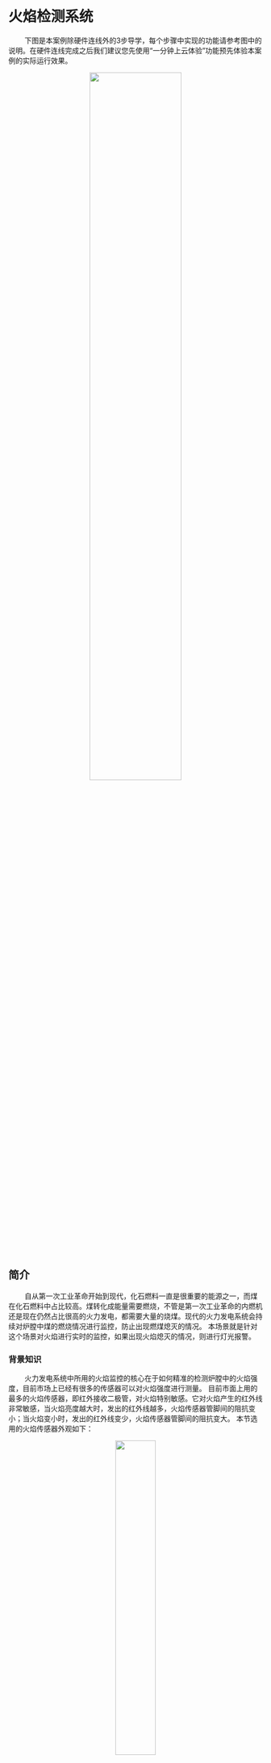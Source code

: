 # 火焰检测系统
&emsp;&emsp;
下图是本案例除硬件连线外的3步导学，每个步骤中实现的功能请参考图中的说明。在硬件连线完成之后我们建议您先使用“一分钟上云体验”功能预先体验本案例的实际运行效果。
<div align="center">
<img src=./../../../images/4_fire_detector_步骤概述.jpg width=60%/>
</div>

## 简介

&emsp;&emsp;
自从第一次工业革命开始到现代，化石燃料一直是很重要的能源之一，而煤在化石燃料中占比较高。煤转化成能量需要燃烧，不管是第一次工业革命的内燃机还是现在仍然占比很高的火力发电，都需要大量的烧煤。现代的火力发电系统会持续对炉膛中煤的燃烧情况进行监控，防止出现燃煤熄灭的情况。
本场景就是针对这个场景对火焰进行实时的监控，如果出现火焰熄灭的情况，则进行灯光报警。

### 背景知识

&emsp;&emsp;
火力发电系统中所用的火焰监控的核心在于如何精准的检测炉膛中的火焰强度，目前市场上已经有很多的传感器可以对火焰强度进行测量。
目前市面上用的最多的火焰传感器，即红外接收二极管，对火焰特别敏感。它对火焰产生的红外线非常敏感，当火焰亮度越大时，发出的红外线越多，火焰传感器管脚间的阻抗变小；当火焰变小时，发出的红外线变少，火焰传感器管脚间的阻抗变大。
本节选用的火焰传感器外观如下：
<div align="center">
<img src=./../../../images/4_火焰传感器外观图.png width=40%/>
</div>
<br>

## 准备

&emsp;&emsp;
硬件器材：
1. HaaS200开发一套
2. 火焰传感器一个
3. 连接线若干

&emsp;&emsp;
硬件连线图如下图所示：
<div align="center">
<img src=./../../../images/4_haas200_火焰传感器连线图.png width=90%/>
</div>
<br>

## 物联网平台开发
### 开通公共实例
&emsp;&emsp;
对于第一次使用物联网平台的读者，需要开通实例以使用物联网平台的功能。这里可以使用免费的公共实例进行开发。

&emsp;&emsp;
在[物联网平台](https://iot.console.aliyun.com/lk/summary/new)中，左上角选择“华东2-上海”，点击“公共实例”，即可开通。

<div align="center">
<img src=./../../../images/5_3_开通公共实例.png
 width=100%/>
</div>

&emsp;&emsp;
开通物联网平台功能之后，需要完成下面的3个步骤完成云端设备的创建：
1. 创建云端产品
2. 创建产品属性（物模型）
3. 创建云端设备（获取三元组）

<br>

### 创建云端产品
&emsp;&emsp;
点击上图中的“公共实例”，即可进入[控制台](https://iot.console.aliyun.com/lk/summary/new)进行产品创建。然后，创建云端产品的网址：https://iot.console.aliyun.com/product

&emsp;&emsp;
点击创建产品按钮，如下图所示。

<div align="center">
<img src=./../../../images/1_创建产品.png
 width=100%/>
</div>

&emsp;&emsp;
在新建产品设定页面按照下图所示，设定“产品名称”，选择所属的“自定义品类”（自定义品类的物模型为空，需要自己创建，也可以通过导入外部物模型的方式导入），节点类型选择“直连设备”，联网方式选择“Wi-Fi”，数据格式选择“ICA标准数据格式”，检验类型和认证方式选择默认设定即可。还可以根据开发者自己的需求在“产品描述”页面添加针对此产品的描述。
<div align="center">
<img src=./../../../images/4_新建火焰检测设备.png
 width=100%/>
</div>

&emsp;&emsp;
选择之后，点击“确认”按钮，即可完成产品创建。返回“产品”页面之后可以看到产品类表中会出现刚刚创建的“火焰检测系统”的产品，如下图所示。

<div align="center">
<img src=./../../../images/4_火焰检测系统_产品列表页.png width=100%/>
</div>


<br>

### 创建产品属性（物模型）
&emsp;&emsp;
点击上图中的“查看”按钮，即可看到产品信息，Topic列表，功能定义，数据解析等跟产品相关功能的设定。点开“功能定义”标签页，可以看到设备物模型定义。

<div align="center">
<img src=./../../../images/4_火焰检测系统_产品详情页面.png width=100%/>
</div>



&emsp;&emsp;
标识符是设备端上报设备属性状态的消息中需要使用的标识符，并且只有在设备上报的属性内容符合“数据定义”中的数据取值范围的时候才会被物联网平台记录，否则会被物联网平台认定为非法属性而过滤掉。

&emsp;&emsp;
本节我们选择导入物模型的方式来创建此系统需要的物模型信息，点击上图中的”编辑草稿“按钮。然后按照下图的步骤，选择本地文件[火焰检测系统物模型](./link_platform/fire_detector_model.zip)进行导入。

<div align="center">
<img src=./../../../images/4_火焰检测系统_发布物模型.png width=100%/>
</div>


&emsp;&emsp;
物模型导入成功后可以看到网页出现了我们刚刚导入的物模型属性。其中alarmState代表的是火焰的报警状态，1处于报警状态，0代表没有报警；fireVoltage代表火焰传感器检测到的电压值。


<div align="center">
<img src=./../../../images/4_火焰检测系统_物模型.png width=100%/>
</div>
&emsp;&emsp;
产品及其物模型创建完成后，就可以创建这个产品的设备了。

<br>

### 创建云端设备（获取三元组）
&emsp;&emsp;
在产品列表页面中，点击”火焰检测系统“后的“管理设备”，就会进到设备管理页面。

<div align="center">
<img src=./../../../images/4_火焰检测系统_产品页_管理设备.png width=100%/>
</div>

&emsp;&emsp;
在“设备”页面点击“添加设备”按钮，如下图所示。
<div align="center">
<img src=./../../../images/4_火焰传感器_添加设备入口.png width=100%/>
</div>

&emsp;&emsp;
在“添加设备”页面中设定“deviceName”，这里开发者可以自己填入自己想设定的设备名称，也可以不填任何内容让系统自动生成设备名称，如下图所示。
<div align="center">
<img src=./../../../images/1_添加设备.png width=40%/>
</div>

&emsp;&emsp;
设备添加完成后，点击“前往查看”按钮，就可以看到此设备端详细信息了。
<div align="center">
<img src=./../../../images/1_完成添加设备.png width=40%/>
</div>

&emsp;&emsp;
设备信息中有两个信息需要和设备端开发相匹配：
1. 三元组
2. 物模型属性信息

<div align="center">
<img src=./../../../images/4_火焰检测系统_设备详情.png width=100%/>
</div>

<br>

### **获取设备三元组**
&emsp;&emsp;
如上图所示，点击“查看”按钮，就可以看到设备的三元组信息，三元组是物联网设备端和物联网云端设备相关联的唯一标识符，在设备端连接云端的时候会使用三元组信息和云端进行鉴权，鉴权通过之后云端会认为设备已激活并上线。

<div align="center">
<img src=./../../../images/4_火焰检测系统_设备三元组.png width=50%/>
</div>

<br>

### **查看设备属性信息**
&emsp;&emsp;
设备详情信息页中的“物模型数据”标签页中可以看到设备的所有属性信息、设备时间上报情况及设备服务调用情况，如下图所示。待物联网设备按照设备属性对应的标识符上报设备属性的时候，本图片中的“火焰检测电压“，”报警状态“等属性值就会显示设备最新的属性信息。
<div align="center">
<img src=./../../../images/4_火焰检测系统_设备物模型数据.png width=100%/>
</div>

<br>

> 创建产品和设备的过程是按照面向对象的思想进行设计的，其中创建产品可以看成是新建一个类，其中的物模型则是类的对象，创建设备则是进行类的实例化。

<br>

## 设备端开发

### 开发环境
&emsp;&emsp;
在进行下一步之前请确保Haas200开发环境已经搭建完毕。详情请参考[HaaS200 快速开始](../../../startup/haas200_startup.md)的说明。
<br>

### 创建解决方案

&emsp;&emsp;
如下图所示，打开VS Code之后在新建一个基于helloworld的python工程，设定好工程名称（“fire_detector”）及工作区路径之后，硬件类型选择Haas200，点击立即创建，创建一个Python轻应用的解决方案。

<div align="center">
<img src=./../../../images/4_创建fire_detector工程_haas200.png width=40%/>
</div>

&emsp;&emsp;
将[本案例](./code/)脚本的代码全部复制后，覆盖“fire_detector”工程根目录下，main.py文件如下图所示：
<div align="center">
<img src=./../../../images/4_1_3_fire_detector工程_haas200.png width=80%/>
</div>

> Python脚本的详细说明请参考脚本内嵌的文字注释


1. **修改路由器名称及密码**

&emsp;&emsp;
修改fire_detector工程里main.py中wifiSsid和wifiPassword的值为读者实际要连接的路由器的名称及密码（请注意名称和密码都需要放在""符号中间）。

```python
# Wi-Fi SSID和Password设置
wifiSsid = "请填写您的路由器名称"
wifiPassword = "请填写您的路由器密码"
```

&emsp;&emsp;
修改完成之后get_wifi_status函数中的wlan.connect(wifiSsid, wifiPassword) 语句就会连接读者自己设定的路由器。

2. **修改设备端三元组**

&emsp;&emsp;
修改fire_detector工程里main.py中productKey、deviceName和deviceSecret的值为读者创建的物联网设备的三元组信息，如下图所示：

<div align="center">
<img src=./../../../images/4_火焰监控系统_修改设备端三元组信息_haas200.png
 width=80%/>
</div>

1. **修改设备端上报数据所用标识符**

&emsp;&emsp;
fire_detector工程里main.py中下面的代码实现的是上传火焰检测结果和报警灯状态到云端的功能。其中fireVoltage便是火焰检测结果上报云端所用的标识符。
```python
# 无限循环
while True:
    # 获取电压值
    fireVoltage = fireDev.getVoltage()
    print("The fire status Voltage ",fireVoltage)

    # 生成上报到物联网平台的属性值字串，此处的属性标识符"fireVoltage"和"alarmState"必须和物联网平台的属性一致
    # "fireVoltage" - 代表火焰传感器测量到的电压值
    # "alarmState" - 代表报警灯的当前状态
    upload_data = {'params': ujson.dumps({
        'fireVoltage': fireVoltage,
        'alarmState': alarm_on
    })
    }
    # 上传火焰传感器测量结果和报警灯状态到物联网平台
    device.postProps(upload_data)

    # 每2秒钟上报一次
    utime.sleep(2)
```
<br>

## 运行结果
### 本地查看
&emsp;&emsp;
Python脚本推送到haas200之后 ，会自动运行，运行过程中日志如下。其中：

* "物联网平台连接成功" 代表成功连接到物联网平台
* 打火机打着火后，靠近火焰传感器电压值降低
* 打火机打着火后，远离火焰传感器电压值升高

```python
wifi 连接成功:
    SSID: vic
    IP: 192.168.43.157
    MAC: 9c:44:192.168.43.157
    RSSI: -31
sleep for 1s
sleep for 1 s
establish tcp connection with server(host='gv4cwZ3qka7.iot-as-mqtt.cn-shanghai.aliyuncs.com', port=[443])
tcp_connect: can only connect from state CLOSEDsuccess to establish tcp, fd=3
物联网平台连接成功
sleep for 2s
The fire status Voltage  3005
The fire status Voltage  3005
The fire status Voltage  3010
The fire status Voltage  3007
The fire status Voltage  3010
The fire status Voltage  3008
The fire status Voltage  3008
The fire status Voltage  3002
The fire status Voltage  2999
The fire status Voltage  3000
The fire status Voltage  2997
The fire status Voltage  2996
The fire status Voltage  2998
The fire status Voltage  2997
The fire status Voltage  3003
The fire status Voltage  2997
The fire status Voltage  2998
The fire status Voltage  2995
```


> 打火机打着火后，远离和靠近火焰传感器的二极管，查看设备端日志的量测值是否有变化。
> 请务必注意安全！！！

<br>


## 物联网平台端设备信息查看

&emsp;&emsp;
物联网设备的系统启动成功并连接到物联网平台之后，物联网平台上对应的设备状态会从”未激活状态“变为”上线“，在物模型数据标签页上会显示设备上报到物联网平台的属性值。

<div align="center">
<img src=./../../../images/1_火焰检测系统_设备状态及属性.png width=100%/>
</div>

&emsp;&emsp;
此时如果开发板周围的火焰强度发生变化，物联网平台的物模型数据会更新为设备上报的最新的属性值。

<br>

## 物联网平台控制报警灯状态
&emsp;&emsp;
物联网设备上线之后，可以通过”监控运维“中的"在线调试"功能进行调试，详细操作步骤见下图：
<div align="center">
<img src=./../../../images/1_火焰检测系统_物联网平台在线调试功能.png width=60%/>
</div>

&emsp;&emsp;
此产品的物模型属性中，"火焰检测电压值"设置的是只读，也就是说智能从设备端读取，不支持设置此状态到设备端，所以点开"火焰检测电压"后面的”调试“之后，里边只有获取的选项。”报警状态“设置的是可读可写，所以点开”报警状态“后面的”调试“之后，里边有”获取“、”设置”和“设置期望值”三个选项。
这里可以选择打开报警状态之后点击“设置”进行报警灯功能的调试。

<div align="center">
<img src=./../../../images/1_火焰检测系统_云端打开报警灯.png width=100%/>
</div>

&emsp;&emsp;
此时查看设备端LED是否已经打开，打开成功则代表控制报警灯成功。

<br>

## 物联网应用开发

### 火焰亮度监控系统
&emsp;&emsp;
下图是一个典型的物联网应用程序开发的流程图，接下来本节就按照这个流程介绍如何完成火焰监控系统web端应用程序的开发。

<div align="center">
<img src=./../../../images/1_物联网应用开发的一般流程.png width=30%/>
</div>

<br>

### **新建“普通项目”**
&emsp;&emsp;
打开[IoT Studio官网](https://studio.iot.aliyun.com/)，在项目管理中创建一个空白项目，如下图所示，将此项目命名为“火焰监控报警系统”。
<div align="center">
<img src=./../../../images/4_火焰监控报警系统_创建IoTStudio项目.png width=80%/>
</div>

<br>

### **新建“web应用”**
&emsp;&emsp;
新建“普通项目”之后，在新项目的首页新建一个web应用，命名为“火焰实时监控”。
<div align="center">
<img src=./../../../images/4_火焰监控系统_web应用创建.png width=80%/>
</div>


&emsp;&emsp;
web应用创建成功后会进入到应用界面设计页面。
<div align="center">
<img src=./../../../images/4_火焰监控系统_移动应用_页面编辑页.png width=80%/>
</div>


&emsp;&emsp;
点击上图红框中的“组件”按钮图标，就可以看到可用的组件列表。各组件的说明请参考[IoT Studio组件说明](https://help.aliyun.com/document_detail/125196.html)。

<br>

### **页面设计**
&emsp;&emsp;
这里我们用到3个组件:
* 实时曲线
用于显示火焰亮度的历史变化曲线及实时数据
* 指示灯
显示和控制空调和火焰的当前报警状态
* 设备地图
用于显示设备所在位置

将三个组件拖到中间的画布区，适当调整组件布局，如下图所示。

<div align="center">
<img src=./../../../images/2_火焰监控系统_实时监控页面设计.png width=80%/>
</div>

<br>

### **关联产品和设备**
&emsp;&emsp;
此时回到”火焰监控系统“项目的主页，对产品和设备进行关联，如下图所示：
<div align="center">
<img src=./../../../images/4_火焰监控系统_关联产品和设备.png width=80%/>
</div>


&emsp;&emsp;
关联产品和设备的过程如下，选中左下角的“关联产品的同时关联其下所有设备”之后 ，该产品下创建的所有的产品都会被关联到这个项目中。
<div align="center">
<img src=./../../../images/4_火焰监控系统_关联产品和设备.png width=80%/>
</div>

&emsp;&emsp;
产品和设备关联完毕之后，就可以将把组件和设备的属性关联起来了。

<br>

### **关联数据源**
&emsp;&emsp;
关联数据源分为如下3个步骤，每个步骤的截图如下：
* 关联产品
* 关联设备
* 关联属性

&emsp;&emsp;
具体操作步骤如下：
1. 选中”指示灯“组件，点击右侧的“配置数据源”。

<div align="center">
<img src=./../../../images/4_火焰监控系统_指示灯_配置数据源.png width=80%/>
</div>

2. 选择目标产品
<div align="center">
<img src=./../../../images/4_火焰监控系统_指示灯_选择产品.png width=80%/>
</div>

3. 选择目标设备
<div align="center">
<img src=./../../../images/4_火焰监控系统_开关_配置数据源_设备.png width=80%/>
</div>


4. 选择“报警灯”属性
<div align="center">
<img src=./../../../images/4_火焰监控系统_指示灯_配置数据源_报警灯.png width=80%/>
</div>

&emsp;&emsp;
选择好产品、设备和属性之后，需要修改指示灯大小及其展示样式（设置为图片），并且分别为”开始报警“/”停止报警“两种状态上传图片，如下图所示。图片位于[开启报警](../../../images/4_火焰燃烧示意图.png)和[关闭报警](../../../images/4_火焰熄灭示意图.png)。
<div align="center">
<img src=./../../../images/4_火焰监控系统_指示灯_配置数据源_报警灯图片.png width=80%/>
</div>


&emsp;&emsp;
同样的方式为”实时曲线“设置为目标设备的”火焰检测电压“，并显示最近半小时的数据，如下图所示。
<div align="center">
<img src=./../../../images/4_火焰监控系统_实时曲线设定.png width=80%/>
</div>

&emsp;&emsp;
选中”地图“组件，点击“编辑设备地图”按钮，如下图所示。

<div align="center">
<img src=./../../../images/4_火焰监控系统_地图_编辑入口.png width=80%/>
</div>

&emsp;&emsp;
点击“选择产品”按钮 ，选中“火焰检测系统”，如下图所示。如果此时设备已经上线，则地图会自动跳到设备当前所在位置。
<div align="center">
<img src=./../../../images/4_火焰监控系统_地图_选择产品.png width=80%/>
</div>

<br>

### **业务逻辑开发**
&emsp;&emsp;
业务逻辑的主要目的是为了让用户设定物联网设备端的行为逻辑，常规物联网系统都是在设备端固化行为逻辑，出厂之后如果需要修改设备的行为，则需要进行OTA升级。本节课程则向读者介绍如何通过IoT Studio完成业务逻辑的开发。

&emsp;&emsp;
新建一条名为“火焰亮度监控报警设定”的规则。
<div align="center">
<img src=./../../../images/4_火焰检测系统_创建业务逻辑.png width=80%/>
</div>

&emsp;&emsp;
系统会自动进入到业务逻辑编辑页面，如下图所示，点击左侧的“节点”按钮，则可以看到所有可用的节点选项。右侧红框是如何设计一个业务逻辑的介绍。

<div align="center">
<img src=./../../../images/4_火焰监控报警.png width=80%/>
</div>

1. 选择目标节点

&emsp;&emsp;
此逻辑需要通过“火焰检测系统”上报的“火焰检测电压”当低于高于电压阈值的时候打开报警灯，否则关闭报警灯。所以需要如下4个节点：
* 设备触发节点
* 条件判断节点
* 开启报警灯节点
* 关闭报警灯节点

&emsp;&emsp;
分别从左侧拖动“设备触发”，“条件判断”和2个“火焰检测系统”4个节点到右侧的业务逻辑编辑框。

<div align="center">
<img src=./../../../images/4_火焰监控系统_节点列表.png width=80%/>
</div>

2. 建立节点间的关联关系

&emsp;&emsp;
按照预设的逻辑建立，如下图所示（在节点的一侧按下鼠标拖动到另一节点的一侧即可建立连线关系）。
<div align="center">
<img src=./../../../images/4_火焰监控系统_节点逻辑关系建立.png width=80%/>
</div>

1. 业务逻辑编辑
* 设备触发节点

&emsp;&emsp;
此设备触发选择“火焰检测设备”的“火焰检测电压”属性即可，如下图所示（和前面“组件”设定类似，同样是鼠标选中第节点，在右侧的配置选项中进行配置）。
<div align="center">
<img src=./../../../images/4_火焰监控系统_设备触发节点配置.png width=80%/>
</div>

* 条件判断节点

&emsp;&emsp;
此处我们设定为当传感器测量到的电压值高于1000mV则开始报警。设定步骤如下。
> 在没有检测到火焰的时候传感器输出高电平，在检测到火焰之后，输出电压会下降

<div align="center">
<img src=./../../../images/4_火焰监控系统_比较节点配置.png width=80%/>
</div>

* 设备节点行为设定

&emsp;&emsp;
分别为设备节点设定开启报警灯和关闭报警灯的行为，如下图所示。

<div align="center">
<img src=./../../../images/4_火焰监控系统_设备节点行为设定.png width=80%/>
</div>


* 业务逻辑保存和部署

&emsp;&emsp;
依此点击右上角的“保存”和“部署”按钮，即可将此业务逻辑设定完毕。
<br>

<br>

### **预览和发布上线**

&emsp;&emsp;
业务逻辑设定完毕之后，可以在“火焰监控报警系统”页面编辑页面点击“预览”按钮进行预览，如下图所示。

<div align="center">
<img src=./../../../images/4_火焰监控系统_预览.png width=80%/>
</div>

&emsp;&emsp;
在发布之前可以点击上图的“预览”查看应用的实际运行效果。实际运行效果如下所示，同时可以扫描二维码在手机上面查看实际运行效果。

<div align="center">
<img src=./../../../images/4_火焰监控报警系统效果.gif width=80%/>
</div>

&emsp;&emsp;
此时查看设备上面的报警灯的状态会同步和web应用的报警灯状态同步显示。

<br>

&emsp;&emsp;
这样整个火焰检测系统的趣味案例就完成了。如果想要看整个案例更详细的操作步骤，请参考“[火焰检测系统详解](https://gitee.com/haasedu/haasedu/blob/release_2.0/4-%E6%99%BA%E6%85%A7%E5%B7%A5%E4%B8%9A/%E5%9C%BA%E6%99%AF1-%E7%81%AB%E7%84%B0%E7%9B%91%E6%8E%A7%E6%8A%A5%E8%AD%A6%E7%B3%BB%E7%BB%9F/README.md)”中的说明。

<br>
